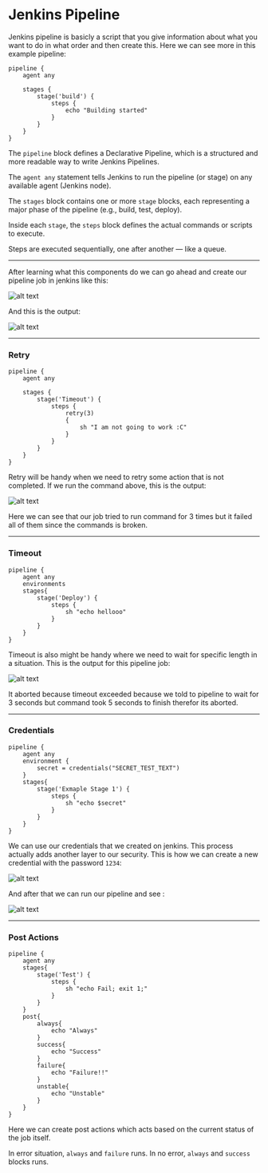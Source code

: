 


# Jenkins Pipeline

Jenkins pipeline is basicly a script that you give information about what you want to do in what order and then create this. 
Here we can see more in this example pipeline:

```
pipeline {
    agent any

    stages {
        stage('build') {
            steps {
                echo "Building started"
            }
        }
    }
}
```

The `pipeline` block defines a Declarative Pipeline, which is a structured and more readable way to write Jenkins Pipelines.

The `agent any` statement tells Jenkins to run the pipeline (or stage) on any available agent (Jenkins node).

The `stages` block contains one or more `stage` blocks, each representing a major phase of the pipeline (e.g., build, test, deploy).

Inside each `stage`, the `steps` block defines the actual commands or scripts to execute.

Steps are executed sequentially, one after another — like a queue.

--- 

After learning what this components do we can go ahead and create our pipeline job in jenkins like this:

![alt text](image.png)

And this is the output:

![alt text](image-1.png)

---
### Retry
```
pipeline {
    agent any

    stages {
        stage('Timeout') {
            steps {
                retry(3)
                {
                    sh "I am not going to work :C"
                }
            }
        }
    }
}
```
Retry will be handy when we need to retry some action that is not completed. If we run the command above, this is the output:

![alt text](image-2.png)

Here we can see that our job tried to run command for 3 times but it failed all of them since the commands is broken.

--- 
### Timeout

```
pipeline {
    agent any
    environments 
    stages{
        stage('Deploy') {
            steps {
                sh "echo hellooo"
            }
        }
    }
}
```

Timeout is also might be handy where we need to wait for specific length in a situation. This is the output for this pipeline job:

![alt text](image-3.png)

It aborted because timeout exceeded because we told to pipeline to wait for 3 seconds but command took 5 seconds to finish therefor its aborted.

--- 

### Credentials

```
pipeline {
    agent any
    environment {
        secret = credentials("SECRET_TEST_TEXT")
    }
    stages{
        stage('Exmaple Stage 1') {
            steps {
                sh "echo $secret"
            }
        }
    }
}
```

We can use our credentials that we created on jenkins. This process actually adds another layer to our security. This is how we can create a new credential with the password `1234`:

![alt text](image-4.png)

And after that we can run our pipeline and see  :

![alt text](image-5.png)

---

### Post Actions


```
pipeline {
    agent any   
    stages{
        stage('Test') {
            steps {
                sh "echo Fail; exit 1;"
            }
        }
    }
    post{
        always{
            echo "Always"
        }
        success{
            echo "Success"
        }
        failure{
            echo "Failure!!"
        }
        unstable{
            echo "Unstable"
        }
    }
}
```

Here we can create post actions which acts based on the current status of the job itself. 

In error situation, `always` and `failure` runs. In no error, `always` and `success` blocks runs.
 